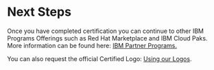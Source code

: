 # Next Steps

Once you have completed certification you can continue to other IBM Programs Offerings such as Red Hat Marketplace and IBM Cloud Paks. More information can be found here: [IBM Partner Programs.](https://redhat-connect.gitbook.io/partner-guide-for-red-hat-openshift-and-container/program-on-boarding/ibm-partner-programs) 

You can also request the official Certified Logo: [Using our Logos](https://redhat-connect.gitbook.io/red-hat-partner-connect-general-guide/benefits/using-red-hat-logos). 

